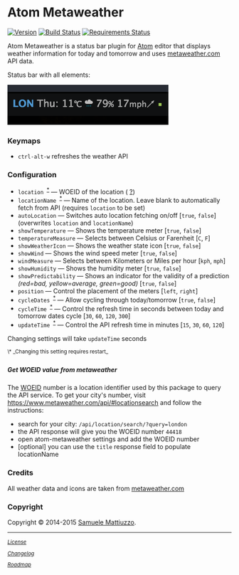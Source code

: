 # Atom Metaweather
[![Version](https://badge.fury.io/gh/samuele-mattiuzzo%2Fatom-metaweather.svg)](https://badge.fury.io/gh/samuele-mattiuzzo%2Fatom-metaweather) [![Build Status](https://travis-ci.org/samuele-mattiuzzo/atom-metaweather.svg?branch=master)](https://travis-ci.org/samuele-mattiuzzo/atom-metaweather) [![Requirements Status](https://requires.io/github/samuele-mattiuzzo/atom-metaweather/requirements.svg?branch=master)](https://requires.io/github/samuele-mattiuzzo/atom-metaweather/requirements/?branch=master)


Atom Metaweather is a status bar plugin for [Atom](http://atom.io) editor that displays weather information for today and tomorrow
and uses [metaweather.com](https://www.metaweather.com) API data.

Status bar with all elements:

![Atom Metaweather 0.7.0 in action](https://github.com/samuele-mattiuzzo/atom-metaweather/blob/master/screenshot.png?raw=true)


### Keymaps

* `ctrl-alt-w` refreshes the weather API


### Configuration

* `location `<sup>[\*](#settingsrestart)</sup> &mdash; WOEID of the location ( [?](#get-woeid-value-from-metaweathercom))
* `locationName `<sup>[\*](#settingsrestart)</sup> &mdash; Name of the location. Leave blank to automatically fetch from API (requires `location` to be set)
* `autoLocation` &mdash; Switches auto location fetching on/off [`true`, `false`] \(overwrites `location` and `locationName`\)
* `showTemperature` &mdash; Shows the temperature meter [`true`, `false`]
* `temperatureMeasure` &mdash; Selects between Celsius or Farenheit [`C`, `F`]
* `showWeatherIcon` &mdash; Shows the weather state icon [`true`, `false`]
* `showWind` &mdash; Shows the wind speed meter [`true`, `false`]
* `windMeasure` &mdash; Selects between Kilometers or Miles per hour [`kph`, `mph`]
* `showHumidity` &mdash; Shows the humidity meter [`true`, `false`]
* `showPredictability` &mdash; Shows an indicator for the validity of a prediction _(red=bad, yellow=average, green=good)_ [`true`, `false`]
* `position` &mdash; Control the placement of the meters [`left`, `right`]
* `cycleDates `<sup>[\*](#settingsrestart)</sup> &mdash; Allow cycling through today/tomorrow [`true`, `false`]
* `cycleTime `<sup>[\*](#settingsrestart)</sup> &mdash; Control the refresh time in seconds between today and tomorrow dates cycle [`30`, `60`, `120`, `300`]
* `updateTime `<sup>[\*](#settingsrestart)</sup> &mdash; Control the API refresh time in minutes [`15`, `30`, `60`, `120`]

Changing settings will take `updateTime` seconds

<sup>
<a name="settingsrestart">\*</a> _Changing this setting requires restart_

</sup>


##### Get WOEID value from metaweather

The [WOEID](https://developer.yahoo.com/geo/geoplanet/guide/concepts.html) number is a location identifier used by this package to query the API service.
To get your city's number, visit https://www.metaweather.com/api/#locationsearch and follow the instructions:
- search for your city: `/api/location/search/?query=london`
- the API response will give you the WOEID number `44418`
- open atom-metaweather settings and add the WOEID number
- [optional] you can use the `title` response field to populate locationName


### Credits

All weather data and icons are taken from [metaweather.com](https://www.metaweather.com)


### Copyright

Copyright &copy; 2014-2015 [Samuele Mattiuzzo](https://samuele-mattiuzzo.github.io).


___
<sup>

[_License_](https://github.com/samuele-mattiuzzo/atom-metaweather/blob/master/LICENSE.md)

[_Changelog_](https://github.com/samuele-mattiuzzo/atom-metaweather/blob/master/CHANGELOG.md)

[_Roadmap_](https://github.com/samuele-mattiuzzo/atom-metaweather/blob/master/ROADMAP.md)
</sup>
